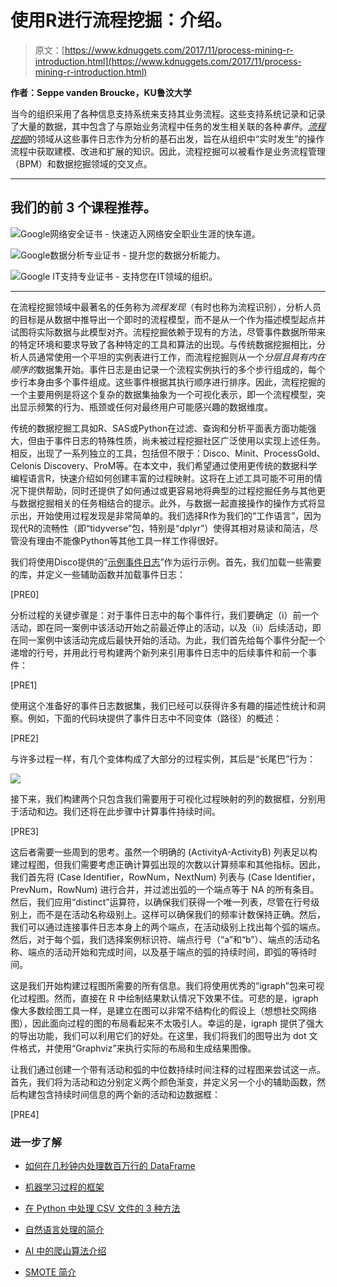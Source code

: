 # 使用R进行流程挖掘：介绍。

> 原文：[https://www.kdnuggets.com/2017/11/process-mining-r-introduction.html](https://www.kdnuggets.com/2017/11/process-mining-r-introduction.html)

**作者：Seppe vanden Broucke，KU鲁汶大学**

当今的组织采用了各种信息支持系统来支持其业务流程。这些支持系统记录和记录了大量的数据，其中包含了与原始业务流程中任务的发生相关联的各种*事件*。[*流程挖掘*](http://www.dataminingapps.com/dma_research/process-analytics/)的领域从这些事件日志作为分析的基石出发，旨在从组织中“实时发生”的操作流程中获取建模、改进和扩展的知识。因此，流程挖掘可以被看作是业务流程管理（BPM）和数据挖掘领域的交叉点。

* * *

## 我们的前 3 个课程推荐。

![Google网络安全证书](https://www.kdnuggets.com/google-cybersecurity) - 快速迈入网络安全职业生涯的快车道。

![Google数据分析专业证书](https://www.kdnuggets.com/google-data-analytics) - 提升您的数据分析能力。

![Google IT支持专业证书](https://www.kdnuggets.com/google-itsupport) - 支持您在IT领域的组织。

* * *

在流程挖掘领域中最著名的任务称为*流程发现*（有时也称为流程识别），分析人员的目标是从数据中推导出一个即时的流程模型，而不是从一个作为描述模型起点并试图将实际数据与此模型对齐。流程挖掘依赖于现有的方法，尽管事件数据所带来的特定环境和要求导致了各种特定的工具和算法的出现。与传统数据挖掘相比，分析人员通常使用一个平坦的实例表进行工作，而流程挖掘则从一个*分层且具有内在顺序的*数据集开始。事件日志是由记录一个流程实例执行的多个步行组成的，每个步行本身由多个事件组成。这些事件根据其执行顺序进行排序。因此，流程挖掘的一个主要用例是将这个复杂的数据集抽象为一个可视化表示，即一个流程模型，突出显示频繁的行为、瓶颈或任何对最终用户可能感兴趣的数据维度。

传统的数据挖掘工具如R、SAS或Python在过滤、查询和分析平面表方面功能强大，但由于事件日志的特殊性质，尚未被过程挖掘社区广泛使用以实现上述任务。相反，出现了一系列独立的工具，包括但不限于：Disco、Minit、ProcessGold、Celonis Discovery、ProM等。在本文中，我们希望通过使用更传统的数据科学编程语言R，快速介绍如何创建丰富的过程映射。这将在上述工具可能不可用的情况下提供帮助，同时还提供了如何通过或更容易地将典型的过程挖掘任务与其他更与数据挖掘相关的任务相结合的提示。此外，与数据一起直接操作的操作方式将显示出，开始使用过程发现是非常简单的。我们选择R作为我们的“工作语言”，因为现代R的流畅性（即“tidyverse”包，特别是“dplyr”）使得其相对易读和简洁，尽管没有理由不能像Python等其他工具一样工作得很好。

我们将使用Disco提供的“[示例事件日志](http://www.dataminingapps.com/dma_research/process-analytics/)”作为运行示例。首先，我们加载一些需要的库，并定义一些辅助函数并加载事件日志：

[PRE0]

分析过程的关键步骤是：对于事件日志中的每个事件行，我们要确定（i）前一个活动，即在同一案例中该活动开始之前最近停止的活动，以及（ii）后续活动，即在同一案例中该活动完成后最快开始的活动。为此，我们首先给每个事件分配一个递增的行号，并用此行号构建两个新列来引用事件日志中的后续事件和前一个事件：

[PRE1]

使用这个准备好的事件日志数据集，我们已经可以获得许多有趣的描述性统计和洞察。例如，下面的代码块提供了事件日志中不同变体（路径）的概述：

[PRE2]

与许多过程一样，有几个变体构成了大部分的过程实例，其后是“长尾巴”行为：

![](../Images/e8a0c33bdf2881846042dc9a1b798f31.png)

接下来，我们构建两个只包含我们需要用于可视化过程映射的列的数据框，分别用于活动和边。我们还将在此步骤中计算事件持续时间。

[PRE3]

这后者需要一些周到的思考。虽然一个明确的 (ActivityA-ActivityB) 列表足以构建过程图，但我们需要考虑正确计算弧出现的次数以计算频率和其他指标。因此，我们首先将 (Case Identifier，RowNum，NextNum) 列表与 (Case Identifier，PrevNum，RowNum) 进行合并，并过滤出弧的一个端点等于 NA 的所有条目。然后，我们应用“distinct”运算符，以确保我们获得一个唯一列表，尽管在行号级别上，而不是在活动名称级别上。这样可以确保我们的频率计数保持正确。然后，我们可以通过连接事件日志本身上的两个端点，在活动级别上找出每个弧的端点。然后，对于每个弧，我们选择案例标识符、端点行号（“a”和“b”）、端点的活动名称、端点的活动开始和完成时间，以及基于端点的弧的持续时间，即弧的等待时间。

这是我们开始构建过程图所需要的所有信息。我们将使用优秀的“igraph”包来可视化过程图。然而，直接在 R 中绘制结果默认情况下效果不佳。可悲的是，igraph 像大多数绘图工具一样，是建立在图可以非常不结构化的假设上（想想社交网络图），因此面向过程的图的布局看起来不太吸引人。幸运的是，igraph 提供了强大的导出功能，我们可以利用它们的好处。在这里，我们将我们的图导出为 dot 文件格式，并使用“Graphviz”来执行实际的布局和生成结果图像。

让我们通过创建一个带有活动和弧的中位数持续时间注释的过程图来尝试这一点。首先，我们将为活动和边分别定义两个颜色渐变，并定义另一个小的辅助函数，然后构建包含持续时间信息的两个新的活动和边数据框：

[PRE4]

### 进一步了解

+   [如何在几秒钟内处理数百万行的 DataFrame](https://www.kdnuggets.com/2022/01/process-dataframe-millions-rows-seconds.html)

+   [机器学习过程的框架](https://www.kdnuggets.com/2018/05/general-approaches-machine-learning-process.html)

+   [在 Python 中处理 CSV 文件的 3 种方法](https://www.kdnuggets.com/2022/10/3-ways-process-csv-files-python.html)

+   [自然语言处理的简介](https://www.kdnuggets.com/2022/06/gentle-introduction-natural-language-processing.html)

+   [AI 中的爬山算法介绍](https://www.kdnuggets.com/2022/07/introduction-hill-climbing-algorithm-ai.html)

+   [SMOTE 简介](https://www.kdnuggets.com/2022/11/introduction-smote.html)
